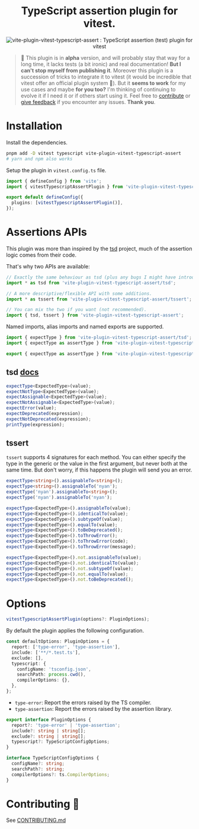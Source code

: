 <h1 align="center">TypeScript assertion plugin for vitest.</h1>

<p align="center">
  <img src="https://user-images.githubusercontent.com/62928763/178696116-0a266bf3-8d75-4371-b434-e666c08bd546.PNG" alt="vite-plugin-vitest-typescript-assert : TypeScript assertion (test) plugin for vitest">
</p>

> 📌 This plugin is in **alpha** version, and will probably stay that way for a long time, it lacks tests (a bit ironic) and real documentation! **But I can't stop myself from publishing it**. Moreover this plugin is a succession of tricks to integrate it to vitest (it would be incredible that vitest offer an official plugin system 💜). But it **seems to work** for my use cases and maybe **for you too?** I'm thinking of continuing to evolve it if I need it or if others start using it. Feel free to [contribute](contributing) or [give feedback](https://github.com/skarab42/vite-plugin-vitest-typescript-assert/issues) if you encounter any issues. **Thank you**.

# Installation

Install the dependencies.

```bash
pnpm add -D vitest typescript vite-plugin-vitest-typescript-assert
# yarn and npm also works
```

Setup the plugin in `vitest.config.ts` file.

```ts
import { defineConfig } from 'vite';
import { vitestTypescriptAssertPlugin } from 'vite-plugin-vitest-typescript-assert';

export default defineConfig({
  plugins: [vitestTypescriptAssertPlugin()],
});
```

# Assertions APIs

This plugin was more than inspired by the [tsd](https://github.com/SamVerschueren/tsd) project, much of the assertion logic comes from their code.

That's why two APIs are available:

```ts
// Exactly the same behaviour as tsd (plus any bugs I might have introduced 🙈)
import * as tsd from 'vite-plugin-vitest-typescript-assert/tsd';
```

```ts
// A more descriptive/flexible API with some additions.
import * as tssert from 'vite-plugin-vitest-typescript-assert/tssert';
```

```ts
// You can mix the two if you want (not recommended).
import { tsd, tssert } from 'vite-plugin-vitest-typescript-assert';
```

Named imports, alias imports and named exports are supported.

```ts
import { expectType } from 'vite-plugin-vitest-typescript-assert/tsd';
import { expectType as assertType } from 'vite-plugin-vitest-typescript-assert/tsd';

export { expectType as assertType } from 'vite-plugin-vitest-typescript-assert/tsd';
```

## tsd [docs](https://github.com/SamVerschueren/tsd#assertions)

```ts
expectType<ExpectedType>(value);
expectNotType<ExpectedType>(value);
expectAssignable<ExpectedType>(value);
expectNotAssignable<ExpectedType>(value);
expectError(value);
expectDeprecated(expression);
expectNotDeprecated(expression);
printType(expression);
```

## tssert

`tssert` supports 4 signatures for each method. You can either specify the type in the generic or the value in the first argument, but never both at the same time. But don't worry, if this happens the plugin will send you an error.

```ts
expectType<string>().assignableTo<string>();
expectType<string>().assignableTo('nyan');
expectType('nyan').assignableTo<string>();
expectType('nyan').assignableTo('nyan');
```

```ts
expectType<ExpectedType>().assignableTo(value);
expectType<ExpectedType>().identicalTo(value);
expectType<ExpectedType>().subtypeOf(value);
expectType<ExpectedType>().equalTo(value);
expectType<ExpectedType>().toBeDeprecated();
expectType<ExpectedType>().toThrowError();
expectType<ExpectedType>().toThrowError(code);
expectType<ExpectedType>().toThrowError(message);

expectType<ExpectedType>().not.assignableTo(value);
expectType<ExpectedType>().not.identicalTo(value);
expectType<ExpectedType>().not.subtypeOf(value);
expectType<ExpectedType>().not.equalTo(value);
expectType<ExpectedType>().not.toBeDeprecated();
```

# Options

```ts
vitestTypescriptAssertPlugin(options?: PluginOptions);
```

By default the plugin applies the following configuration.

```ts
const defaultOptions: PluginOptions = {
  report: ['type-error', 'type-assertion'],
  include: ['**/*.test.ts'],
  exclude: [],
  typescript: {
    configName: 'tsconfig.json',
    searchPath: process.cwd(),
    compilerOptions: {},
  },
};
```

- `type-error`: Report the errors raised by the TS compiler.
- `type-assertion`: Report the errors raised by the assertion library.

```ts
export interface PluginOptions {
  report?: 'type-error' | 'type-assertion';
  include?: string | string[];
  exclude?: string | string[];
  typescript?: TypeScriptConfigOptions;
}

interface TypeScriptConfigOptions {
  configName?: string;
  searchPath?: string;
  compilerOptions?: ts.CompilerOptions;
}
```

# Contributing 💜

See [CONTRIBUTING.md](https://github.com/skarab42/vite-plugin-vitest-typescript-assert/blob/main/CONTRIBUTING.md)
